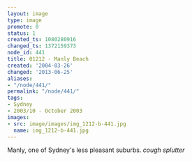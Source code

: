 ```yaml
---
layout: image
type: image
promote: 0
status: 1
created_ts: 1080280916
changed_ts: 1372159373
node_id: 441
title: 01212 - Manly Beach
created: '2004-03-26'
changed: '2013-06-25'
aliases:
- "/node/441/"
permalink: "/node/441/"
tags:
- Sydney
- 2003/10 - October 2003
images:
- src: image/images/img_1212-b-441.jpg
  name: img_1212-b-441.jpg
---
```

Manly, one of Sydney's less pleasant suburbs. *cough* *splutter*
